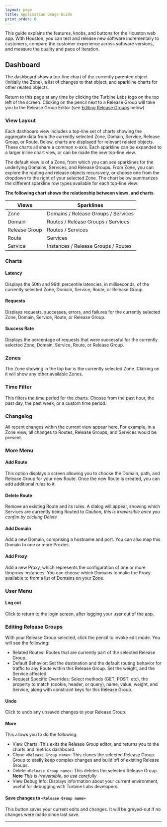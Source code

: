 ```yaml
---
layout: page
title: Application Usage Guide
print_order: 6
---
```


[//]: # ( Copyright 2017 Turbine Labs, Inc.                                   )
[//]: # ( you may not use this file except in compliance with the License.    )
[//]: # ( You may obtain a copy of the License at                             )
[//]: # (                                                                     )
[//]: # (     http://www.apache.org/licenses/LICENSE-2.0                      )
[//]: # (                                                                     )
[//]: # ( Unless required by applicable law or agreed to in writing, software )
[//]: # ( distributed under the License is distributed on an "AS IS" BASIS,   )
[//]: # ( WITHOUT WARRANTIES OR CONDITIONS OF ANY KIND, either express or     )
[//]: # ( implied. See the License for the specific language governing        )
[//]: # ( permissions and limitations under the License.                      )

[//]: # ( Turbine Labs App Guide                                              )

This guide explains the features, knobs, and buttons for the Houston web app.
With Houston, you can test and release new software incrementally to customers,
compare the customer experience across software versions, and measure the
quality and pace of iteration.

## Dashboard

The dashboard show a top-line chart of the currently parented object (initially
the Zone), a list of changes to that object, and sparkline charts for other
related objects.

Return to this page at any time by clicking the Turbine Labs logo on the top
left of the screen. Clicking on the pencil next to a Release Group will take
you to the Release Group Editor (see [Editing Release Groups](#releasegroups)
below)

### View Layout

Each dashboard view includes a top-line set of charts showing the aggregate
data from the currently selected Zone, Domain, Service, Release Group, or
Route. Below, charts are displayed for relevant related objects. These charts
all share a common x-axis. Each sparkline can be expanded to a larger inline
chart view, or can be made the new top-line view.

The default view is of a Zone, from which you can see sparklines for the
underlying Domains, Services, and Release Groups. From Zone, you can explore
the routing and release objects recursively, or choose one from the dropdown to
the right of your selected Zone. The chart below summarizes the different
sparkline row types available for each top-line view:

**The following chart shows the relationship between views, and charts**

Views         | Sparklines
--------------|------------------------------------
Zone          | Domains / Release Groups / Services
Domain        | Routes / Release Groups / Services
Release Group | Routes / Services
Route         | Services
Service       | Instances / Release Groups / Routes

### Charts

#### Latency

Displays the 50th and 99th percentile latencies, in milliseconds, of the
currently selected Zone, Domain, Service, Route, or Release Group.

#### Requests

Displays requests, successes, errors, and failures for the currently selected
Zone, Domain, Service, Route, or Release Group.

#### Success Rate

Displays the percentage of requests that were successful for the currently
selected Zone, Domain, Service, Route, or Release Group.

### Zones

The Zone showing in the top bar is the currently selected Zone. Clicking on it
will show any other available Zones.

### Time Filter

This filters the time period for the charts. Choose from the past hour, the
past day, the past week, or a custom time period.

### Changelog

All recent changes within the current view appear here. For example, in a Zone
view, all changes to Routes, Release Groups, and Services would be present.

### More Menu

#### Add Route

This option displays a screen allowing you to choose the Domain, path, and
Release Group for your new Route. Once the new Route is created, you can add
additional rules to it.

#### Delete Route

Remove an existing Route and its rules. A dialog will appear, showing which
Services are currently being Routed to _Caution, this is irreversible once you
confim by clicking Delete_

#### Add Domain

Add a new Domain, comprising a hostname and port. You can also map this Domain
to one or more Proxies.

#### Add Proxy

Add a new Proxy, which represents the configuration of one or more tbnproxy
instances. You can choose which Domains to make the Proxy available to from a
list of Domains on your Zone.

### User Menu

#### Log out

Click to return to the login screen, after logging your user out of the app.

### Editing Release Groups <a name="releasegroups"></a>

With your Release Group selected, click the pencil to invoke edit mode. You
will see the following:

  - Related Routes: Routes that are currently part of the selected Release
  Group.
  - Default Behavior: Set the destination and the default routing behavior for
  traffic to any Route within this Release Group. Set the weight, and the
  Service affected.
  - Request Specific Overrides: Select methods (GET, POST, etc), the property
  to match (cookie, header, or query), name, value, weight, and Service, along
  with constraint keys for this Release Group.

#### Undo

Click to undo any unsaved changes to your Release Group.

#### More

This allows you to do the following:

  - View Charts: This exits the Release Group editor, and returns you to the
  charts and metrics dashboard.
  - Clone `<Release Group name>`: This clones the selected Release Group.
  Group to easily keep complex changes and build off of existing Release Groups.
  - Delete `<Release Group name>`: This deletes the selected Release Group.
  **Note** *This is irreversible, so use carefully*
  - View Debug Info: Displays information about your current environment,
  useful for debugging with Turbine Labs developers.

#### Save changes to `<Release Group name>`

This button saves your current edits and changes. It will be greyed-out if no
changes were made since last save.

---
